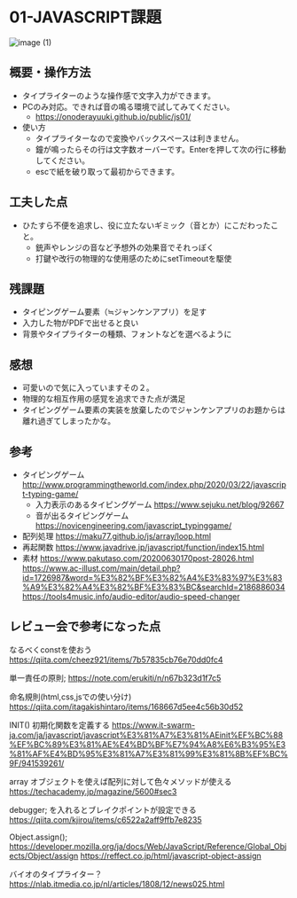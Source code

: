 # 01-JAVASCRIPT課題
![image (1)](https://user-images.githubusercontent.com/38471145/118314472-25f78180-b52f-11eb-8e1f-d8a11eff39e8.png)

## 概要・操作方法
 - タイプライターのような操作感で文字入力ができます。
 - PCのみ対応。できれば音の鳴る環境で試してみてください。 
   - https://onoderayuuki.github.io/public/js01/
 - 使い方
   - タイプライターなので変換やバックスペースは利きません。
   - 鐘が鳴ったらその行は文字数オーバーです。Enterを押して次の行に移動してください。
   - escで紙を破り取って最初からできます。   
## 工夫した点
 - ひたすら不便を追求し、役に立たないギミック（音とか）にこだわったこと。
   - 銃声やレンジの音など予想外の効果音でそれっぽく
   - 打鍵や改行の物理的な使用感のためにsetTimeoutを駆使 
## 残課題
 - タイピングゲーム要素（≒ジャンケンアプリ）を足す
 - 入力した物がPDFで出せると良い
 - 背景やタイプライターの種類、フォントなどを選べるように  
## 感想
  -  可愛いので気に入っていますその２。
  -  物理的な相互作用の感覚を追求できた点が満足  
  - タイピングゲーム要素の実装を放棄したのでジャンケンアプリのお題からは離れ過ぎてしまったかな。
## 参考
- タイピングゲーム
http://www.programmingtheworld.com/index.php/2020/03/22/javascript-typing-game/
   - 入力表示のあるタイピングゲーム  https://www.sejuku.net/blog/92667
   - 音が出るタイピングゲーム  https://novicengineering.com/javascript_typinggame/
- 配列処理
https://maku77.github.io/js/array/loop.html
- 再起関数
https://www.javadrive.jp/javascript/function/index15.html
- 素材
https://www.pakutaso.com/20200630170post-28026.html
https://www.ac-illust.com/main/detail.php?id=1726987&word=%E3%82%BF%E3%82%A4%E3%83%97%E3%83%A9%E3%82%A4%E3%82%BF%E3%83%BC&searchId=2186886034
https://tools4music.info/audio-editor/audio-speed-changer

## レビュー会で参考になった点

なるべくconstを使おう
https://qiita.com/cheez921/items/7b57835cb76e70dd0fc4

単一責任の原則;
https://note.com/erukiti/n/n67b323d1f7c5

命名規則(html,css,jsでの使い分け)
https://qiita.com/itagakishintaro/items/168667d5ee4c56b30d52

INIT() 初期化関数を定義する
https://www.it-swarm-ja.com/ja/javascript/javascript%E3%81%A7%E3%81%AEinit%EF%BC%88%EF%BC%89%E3%81%AE%E4%BD%BF%E7%94%A8%E6%B3%95%E3%81%AF%E4%BD%95%E3%81%A7%E3%81%99%E3%81%8B%EF%BC%9F/941539261/

array オブジェクトを使えば配列に対して色々メソッドが使える
https://techacademy.jp/magazine/5600#sec3

debugger;  を入れるとブレイクポイントが設定できる
https://qiita.com/kjirou/items/c6522a2aff9ffb7e8235

Object.assign(); 
https://developer.mozilla.org/ja/docs/Web/JavaScript/Reference/Global_Objects/Object/assign
https://reffect.co.jp/html/javascript-object-assign

バイオのタイプライター？
https://nlab.itmedia.co.jp/nl/articles/1808/12/news025.html